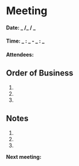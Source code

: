 # Meeting

#### Date: _ /_ / \_

#### Time: _ : _ - _ : _

#### Attendees:

## Order of Business

1.
2.
3.

## Notes

1.
2.
3.

**Next meeting:**
